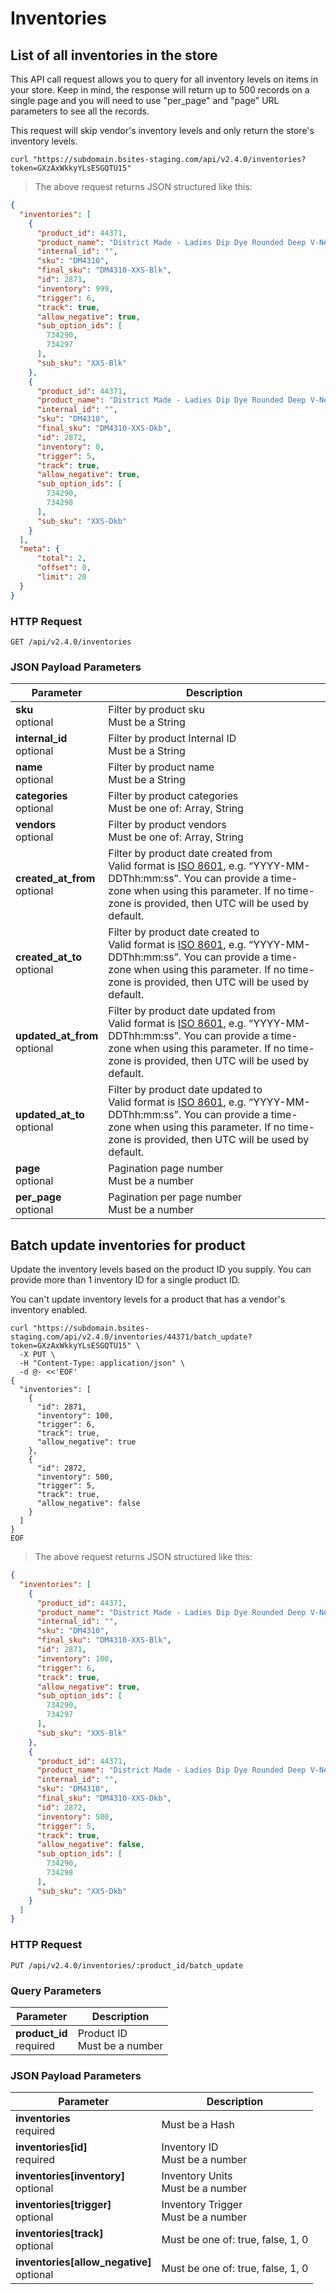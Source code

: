 # Inventories

## List of all inventories in the store

This API call request allows you to query for all inventory levels on items in your store.
Keep in mind, the response will return up to 500 records on a single page and you will need to use "per_page" and "page" URL parameters to see all the records.

This request will skip vendor's inventory levels and only return the store's inventory levels.

```shell
curl "https://subdomain.bsites-staging.com/api/v2.4.0/inventories?token=GXzAxWkkyYLsESGQTU15"
```

> The above request returns JSON structured like this:

```json
{
  "inventories": [
    {
      "product_id": 44371,
      "product_name": "District Made - Ladies Dip Dye Rounded Deep V-Neck Tee",
      "internal_id": "",
      "sku": "DM4310",
      "final_sku": "DM4310-XXS-Blk",
      "id": 2871,
      "inventory": 999,
      "trigger": 6,
      "track": true,
      "allow_negative": true,
      "sub_option_ids": [
        734290,
        734297
      ],
      "sub_sku": "XXS-Blk"
    },
    {
      "product_id": 44371,
      "product_name": "District Made - Ladies Dip Dye Rounded Deep V-Neck Tee",
      "internal_id": "",
      "sku": "DM4310",
      "final_sku": "DM4310-XXS-Dkb",
      "id": 2872,
      "inventory": 0,
      "trigger": 5,
      "track": true,
      "allow_negative": true,
      "sub_option_ids": [
        734290,
        734298
      ],
      "sub_sku": "XXS-Dkb"
    }
  ],
  "meta": {
      "total": 2,
      "offset": 0,
      "limit": 20
  }
}
```

### HTTP Request

`GET /api/v2.4.0/inventories`

### JSON Payload Parameters

Parameter | Description
--------- | -----------
<div><strong>sku </strong></div><div>optional</div> | <div>Filter by product  sku</div><div>Must be a String</div>
<div><strong>internal_id </strong></div><div>optional</div> | <div>Filter by product  Internal ID</div><div>Must be a String</div>
<div><strong>name </strong></div><div>optional</div> | <div>Filter by product  name</div><div>Must be a String</div>
<div><strong>categories </strong></div><div>optional</div> | <div>Filter by product categories</div><div>Must be one of: Array, String</div>
<div><strong>vendors </strong></div><div>optional</div> | <div>Filter by product  vendors</div><div>Must be one of: Array, String</div>
<div><strong>created_at_from </strong></div><div>optional</div> | <div>Filter by product date created from</div><div>Valid format is <a href="https://en.wikipedia.org/wiki/ISO_8601" target="_blank">ISO 8601</a>, e.g. “YYYY-MM-DDThh:mm:ss”. You can provide a time-zone when using this parameter. If no time-zone is provided, then UTC will be used by default.</div>
<div><strong>created_at_to </strong></div><div>optional</div> | <div>Filter by product date created to</div><div>Valid format is <a href="https://en.wikipedia.org/wiki/ISO_8601" target="_blank">ISO 8601</a>, e.g. “YYYY-MM-DDThh:mm:ss”. You can provide a time-zone when using this parameter. If no time-zone is provided, then UTC will be used by default.</div>
<div><strong>updated_at_from </strong></div><div>optional</div> | <div>Filter by product date updated from</div><div>Valid format is <a href="https://en.wikipedia.org/wiki/ISO_8601" target="_blank">ISO 8601</a>, e.g. “YYYY-MM-DDThh:mm:ss”. You can provide a time-zone when using this parameter. If no time-zone is provided, then UTC will be used by default.</div>
<div><strong>updated_at_to </strong></div><div>optional</div> | <div>Filter by product date updated to</div><div>Valid format is <a href="https://en.wikipedia.org/wiki/ISO_8601" target="_blank">ISO 8601</a>, e.g. “YYYY-MM-DDThh:mm:ss”. You can provide a time-zone when using this parameter. If no time-zone is provided, then UTC will be used by default.</div>
<div><strong>page </strong></div><div>optional</div> | <div>Pagination page number</div><div>Must be a number</div>
<div><strong>per_page </strong></div><div>optional</div> | <div>Pagination per page number</div><div>Must be a number</div>

## Batch update inventories for product

Update the inventory levels based on the product ID you supply. You can provide more than 1 inventory ID for a single product ID.

You can't update inventory levels for a product that has a vendor's inventory enabled.

```shell
curl "https://subdomain.bsites-staging.com/api/v2.4.0/inventories/44371/batch_update?token=GXzAxWkkyYLsESGQTU15" \
  -X PUT \
  -H "Content-Type: application/json" \
  -d @- <<'EOF'
{
  "inventories": [
    {
      "id": 2871,
      "inventory": 100,
      "trigger": 6,
      "track": true,
      "allow_negative": true
    },
    {
      "id": 2872,
      "inventory": 500,
      "trigger": 5,
      "track": true,
      "allow_negative": false
    }
  ]
}
EOF
```

> The above request returns JSON structured like this:

```json
{
  "inventories": [
    {
      "product_id": 44371,
      "product_name": "District Made - Ladies Dip Dye Rounded Deep V-Neck Tee",
      "internal_id": "",
      "sku": "DM4310",
      "final_sku": "DM4310-XXS-Blk",
      "id": 2871,
      "inventory": 100,
      "trigger": 6,
      "track": true,
      "allow_negative": true,
      "sub_option_ids": [
        734290,
        734297
      ],
      "sub_sku": "XXS-Blk"
    },
    {
      "product_id": 44371,
      "product_name": "District Made - Ladies Dip Dye Rounded Deep V-Neck Tee",
      "internal_id": "",
      "sku": "DM4310",
      "final_sku": "DM4310-XXS-Dkb",
      "id": 2872,
      "inventory": 500,
      "trigger": 5,
      "track": true,
      "allow_negative": false,
      "sub_option_ids": [
        734290,
        734298
      ],
      "sub_sku": "XXS-Dkb"
    }
  ]
}
```

### HTTP Request

`PUT /api/v2.4.0/inventories/:product_id/batch_update`

### Query Parameters

Parameter | Description
--------- | -----------
<div><strong>product_id </strong></div><div>required</div> | <div>Product ID</div><div>Must be a number</div>


### JSON Payload Parameters

Parameter | Description
--------- | -----------
<div><strong>inventories </strong></div><div>required</div> | <div>Must be a Hash</div>
<div><strong>inventories[id] </strong></div><div>required</div> | <div>Inventory ID</div><div>Must be a number</div>
<div><strong>inventories[inventory] </strong></div><div>optional</div> | <div>Inventory Units</div><div>Must be a number</div>
<div><strong>inventories[trigger] </strong></div><div>optional</div> | <div>Inventory Trigger</div><div>Must be a number</div>
<div><strong>inventories[track] </strong></div><div>optional</div> | <div></div><div>Must be one of: true, false, 1, 0</div>
<div><strong>inventories[allow_negative] </strong></div><div>optional</div> | <div></div><div>Must be one of: true, false, 1, 0</div>
